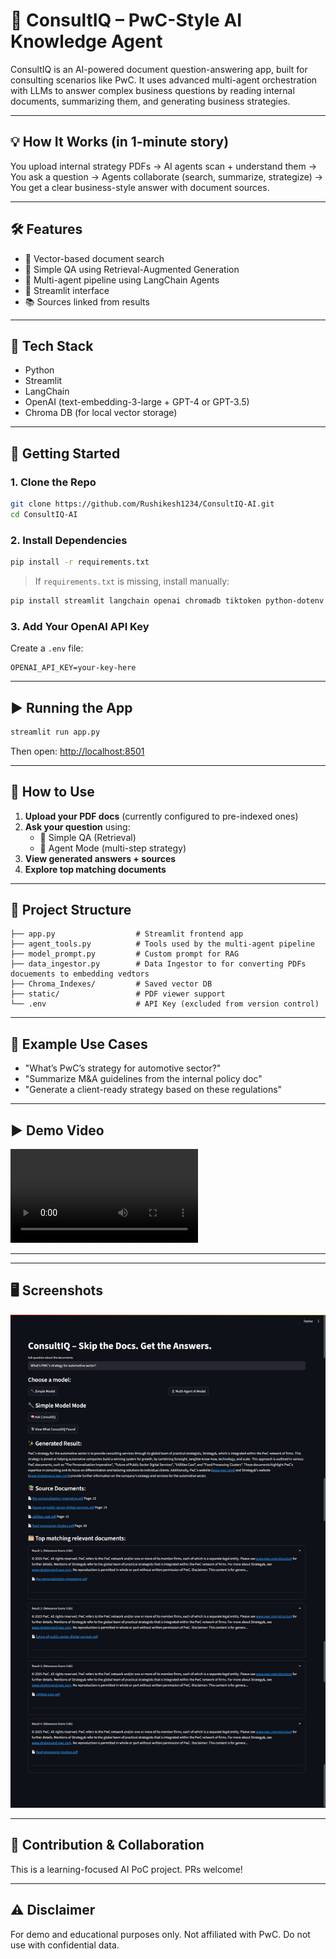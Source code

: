 # 🧠 ConsultIQ – PwC-Style AI Knowledge Agent

ConsultIQ is an AI-powered document question-answering app, built for consulting scenarios like PwC. It uses advanced multi-agent orchestration with LLMs to answer complex business questions by reading internal documents, summarizing them, and generating business strategies.

---

## 💡 How It Works (in 1-minute story)

You upload internal strategy PDFs → AI agents scan + understand them → You ask a question → Agents collaborate (search, summarize, strategize) → You get a clear business-style answer with document sources.

---

## 🛠️ Features

- 🔎 Vector-based document search
- 🧠 Simple QA using Retrieval-Augmented Generation
- 🤖 Multi-agent pipeline using LangChain Agents
- 📄 Streamlit interface
- 📚 Sources linked from results

---

## 🧰 Tech Stack

- Python
- Streamlit
- LangChain
- OpenAI (text-embedding-3-large + GPT-4 or GPT-3.5)
- Chroma DB (for local vector storage)

---

## 🚀 Getting Started

### 1. Clone the Repo

```bash
git clone https://github.com/Rushikesh1234/ConsultIQ-AI.git
cd ConsultIQ-AI
```

### 2. Install Dependencies

```bash
pip install -r requirements.txt
```

> If `requirements.txt` is missing, install manually:

```bash
pip install streamlit langchain openai chromadb tiktoken python-dotenv
```

### 3. Add Your OpenAI API Key

Create a `.env` file:

```env
OPENAI_API_KEY=your-key-here
```

---

## ▶️ Running the App

```bash
streamlit run app.py
```

Then open: [http://localhost:8501](http://localhost:8501)

---

## 🧪 How to Use

1. **Upload your PDF docs** (currently configured to pre-indexed ones)
2. **Ask your question** using:
   - 🧠 Simple QA (Retrieval)
   - 🤖 Agent Mode (multi-step strategy)
3. **View generated answers + sources**
4. **Explore top matching documents**

---

## 📁 Project Structure

```
├── app.py                  # Streamlit frontend app
├── agent_tools.py          # Tools used by the multi-agent pipeline
├── model_prompt.py         # Custom prompt for RAG
├── data_ingestor.py        # Data Ingestor to for converting PDFs docuements to embedding vedtors
├── Chroma_Indexes/         # Saved vector DB
├── static/                 # PDF viewer support
└── .env                    # API Key (excluded from version control)
```

---

## 📌 Example Use Cases

- "What’s PwC’s strategy for automotive sector?"
- "Summarize M&A guidelines from the internal policy doc"
- "Generate a client-ready strategy based on these regulations"

---

## ▶️ Demo Video
![ConsultIQ Demo](/demo/demo%20video.mp4)

---

---

## 🖥️ Screenshots
![ConsultIQ Screenshots](/demo/ss2.png)

---

## 🤝 Contribution & Collaboration

This is a learning-focused AI PoC project. PRs welcome!

---

## ⚠️ Disclaimer

For demo and educational purposes only. Not affiliated with PwC. Do not use with confidential data.
